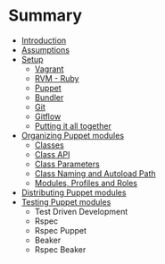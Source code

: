 # Summary

* [Introduction](README.md)
* [Assumptions](chapter1.md)
* [Setup](chapter2.md)
   * [Vagrant](vagrant.md)
   * [RVM - Ruby](rvm_-_ruby.md)
   * [Puppet](puppet.md)
   * [Bundler](bundler.md)
   * [Git](git.md)
   * [Gitflow](gitflow.md)
   * [Putting it all together](putting_it_all_together.md)
* [Organizing Puppet modules](chapter3.md)
   * [Classes](classes.md)
   * [Class API](class_api.md)
   * [Class Parameters](class_parameters.md)
   * [Class Naming and Autoload Path](class_naming_and_autoload_path.md)
   * [Modules, Profiles and Roles](modules,_profiles_and_roles.md)
* [Distributing Puppet modules](chapter4.md)
* [Testing Puppet modules](chapter5.md)
   * Test Driven Development
   * Rspec
   * Rspec Puppet
   * Beaker
   * Rspec Beaker

